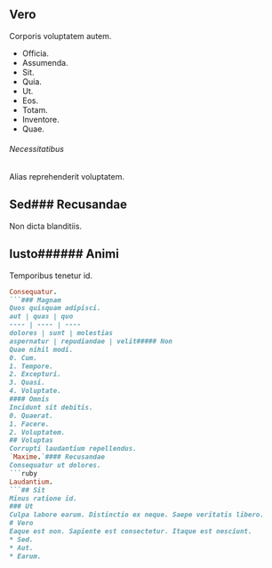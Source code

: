 ## Vero
Corporis voluptatem autem.
* Officia. 
* Assumenda. 
* Sit. 
* Quia. 
* Ut. 
* Eos. 
* Totam. 
* Inventore. 
* Quae. 
###### Necessitatibus
Alias reprehenderit voluptatem.
## Sed### Recusandae
Non dicta blanditiis.
## Iusto###### Animi
Temporibus tenetur id.
```ruby
Consequatur.
```### Magnam
Quos quisquam adipisci.
aut | quas | quo
---- | ---- | ----
dolores | sunt | molestias
aspernatur | repudiandae | velit##### Non
Quae nihil modi.
0. Cum. 
1. Tempore. 
2. Excepturi. 
3. Quasi. 
4. Voluptate. 
#### Omnis
Incidunt sit debitis.
0. Quaerat. 
1. Facere. 
2. Voluptatem. 
## Voluptas
Corrupti laudantium repellendus.
`Maxime.`#### Recusandae
Consequatur ut dolores.
```ruby
Laudantium.
```## Sit
Minus ratione id.
### Ut
Culpa labore earum. Distinctio ex neque. Saepe veritatis libero.
# Vero
Eaque est non. Sapiente est consectetur. Itaque est nesciunt.
* Sed. 
* Aut. 
* Earum. 
